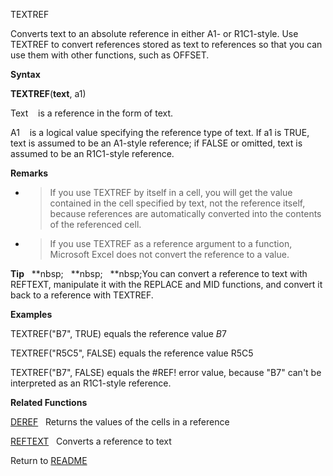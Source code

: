 TEXTREF

Converts text to an absolute reference in either A1- or R1C1-style. Use
TEXTREF to convert references stored as text to references so that you
can use them with other functions, such as OFFSET.

**Syntax**

**TEXTREF**(**text**, a1)

Text&nbsp;&nbsp;&nbsp;&nbsp;is a reference in the form of text.

A1&nbsp;&nbsp;&nbsp;&nbsp;is a logical value specifying the reference
type of text. If a1 is TRUE, text is assumed to be an A1-style
reference; if FALSE or omitted, text is assumed to be an R1C1-style
reference.

**Remarks**

  - > If you use TEXTREF by itself in a cell, you will get the value
    > contained in the cell specified by text, not the reference itself,
    > because references are automatically converted into the contents
    > of the referenced cell.

  - > If you use TEXTREF as a reference argument to a function,
    > Microsoft Excel does not convert the reference to a value.


**Tip**&nbsp;&nbsp;&nbsp;**nbsp;&nbsp;&nbsp;&nbsp;**nbsp;&nbsp;&nbsp;&nbsp;**nbsp;You can convert a reference to text with
REFTEXT, manipulate it with the REPLACE and MID functions, and convert
it back to a reference with TEXTREF.

**Examples**

TEXTREF("B7", TRUE) equals the reference value $B$7

TEXTREF("R5C5", FALSE) equals the reference value R5C5

TEXTREF("B7", FALSE) equals the \#REF\! error value, because "B7" can't
be interpreted as an R1C1-style reference.

**Related Functions**

[DEREF](DEREF.md)&nbsp;&nbsp;&nbsp;Returns the values of the cells in a reference

[REFTEXT](REFTEXT.md)&nbsp;&nbsp;&nbsp;Converts a reference to text



Return to [README](README.md)

